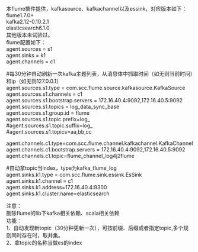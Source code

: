 本flume插件提供，kafkasource、kafkachannel以及essink，对应版本如下：  
flume1.7.0+  
kafka2.12-0.10.2.1  
elasticsearch6.1.0  
其他版本未试验过。  
flume配置如下：   
agent.sources = s1  
agent.sinks = k1  
agent.channels = c1  
  
#每30分钟自动刷新一次kafka主题列表，从消息体中抓取时间（如无则当前时间）和ip（如无则127.0.0.1）  
agent.sources.s1.type = com.scc.flume.source.kafkasource.KafkaSource  
agent.sources.s1.channels = c1  
agent.sources.s1.bootstrap.servers = 172.16.40.4:9092,172.16.40.5:9092  
agent.sources.s1.topics = log_data_sync_base  
agent.sources.s1.group.id = flume  
agent.sources.s1.topic.prefix=log_  
#agent.sources.s1.topic.suffix=log_  
#agent.sources.s1.topics=aa,bb,cc  
  
agent.channels.c1.type=com.scc.flume.channel.kafkachannel.KafkaChannel          
agent.channels.c1.bootstrap.servers = 172.16.40.4:9092,172.16.40.5:9092  
agent.channels.c1.topic=flume_channel_log4j2flume   
  
#自动拿topic当index，type为kafka_flume_log  
agent.sinks.k1.type = com.scc.flume.sink.essink.EsSink  
agent.sinks.k1.channel = c1  
agent.sinks.k1.address=172.16.40.4:9300  
agent.sinks.k1.cluster.name=elasticsearch  
  
注意：   
	删除flume的lib下kafka相关依赖、scala相关依赖  
功能：  
	1、自动发现新topic（30分钟更新一次），可按前缀、后缀或者指定topic,多个规则同时存在时，取并集。  
	2、拿topic的名称当做es的index  

